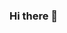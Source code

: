### Hi there 👋

<!--
**inesdev/inesdev** is a ✨ _special_ ✨ repository because its `README.md` (this file) appears on your GitHub profile.

Meu nome é Inês Souza e recentemente concluí o bootcamp de Desenvolvimento Full STack da Recode Pro e iniciei neste semestre a faculdade de Análise e Desenvolvimento de Sistemas. 


![Anurag's GitHub stats](https://github-readme-stats.vercel.app/api?username=anuraghazra&show_icons=true&theme=radical)

